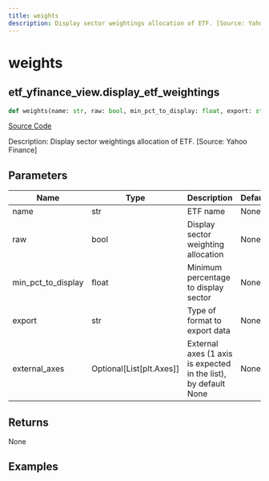```yaml
---
title: weights
description: Display sector weightings allocation of ETF. [Source: Yahoo Finance]
---
```

# weights

## etf_yfinance_view.display_etf_weightings

```python
def weights(name: str, raw: bool, min_pct_to_display: float, export: str, external_axes: Union[List[matplotlib.axes._axes.Axes], NoneType]) -> None:
```
[Source Code](https://github.com/OpenBB-finance/OpenBBTerminal/tree/main/openbb_terminal/etf/yfinance_view.py#L26)

Description: Display sector weightings allocation of ETF. [Source: Yahoo Finance]

## Parameters

| Name | Type | Description | Default | Optional |
| ---- | ---- | ----------- | ------- | -------- |
| name | str | ETF name | None | False |
| raw | bool | Display sector weighting allocation | None | False |
| min_pct_to_display | float | Minimum percentage to display sector | None | False |
| export | str | Type of format to export data | None | False |
| external_axes | Optional[List[plt.Axes]] | External axes (1 axis is expected in the list), by default None | None | True |

## Returns

None

## Examples

